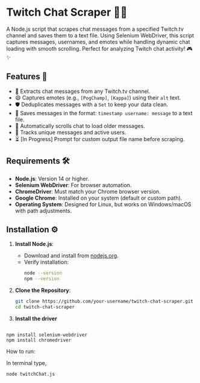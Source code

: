 # Twitch Chat Scraper 🚀💬

A Node.js script that scrapes chat messages from a specified Twitch.tv channel and saves them to a text file. Using Selenium WebDriver, this script captures messages, usernames, and emotes while handling dynamic chat loading with smooth scrolling. Perfect for analyzing Twitch chat activity! 🎮✨

## Features 🌟

- 📩 Extracts chat messages from any Twitch.tv channel.
- 😄 Captures emotes (e.g., `[PogChamp]`, `[Kappa]`) using their `alt` text.
- 🛡️ Deduplicates messages with a `Set` to keep your data clean.
- 💾 Saves messages in the format: `timestamp username: message` to a text file.
- 🔄 Automatically scrolls chat to load older messages.
- 👥 Tracks unique messages and active users.
- ⏳ [In Progress] Prompt for custom output file name before scraping.

## Requirements 🛠️

- **Node.js**: Version 14 or higher.
- **Selenium WebDriver**: For browser automation.
- **ChromeDriver**: Must match your Chrome browser version.
- **Google Chrome**: Installed on your system (default or custom path).
- **Operating System**: Designed for Linux, but works on Windows/macOS with path adjustments.

## Installation ⚙️

1. **Install Node.js**:

   - Download and install from [nodejs.org](https://nodejs.org).
   - Verify installation:
     ```bash
     node --version
     npm --version
     ```

2. **Clone the Repository**:
   ```bash
   git clone https://github.com/your-username/twitch-chat-scraper.git
   cd twitch-chat-scraper
   ```


3. **Install the driver**

```

npm install selenium-webdriver
npm install chromedriver

```

How to run:

In terminal type,
```
node twitchChat.js
```